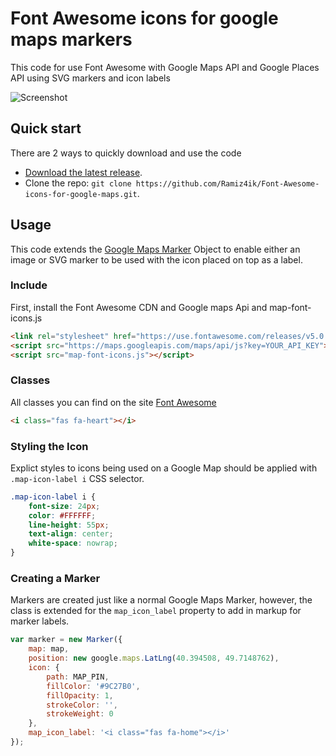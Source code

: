 Font Awesome icons for google maps markers
=========

This code for use Font Awesome with Google Maps API and Google Places API using SVG markers and icon labels

![Screenshot](https://user-images.githubusercontent.com/33090344/39980359-986524fe-575c-11e8-997a-c48f41765457.png)

## Quick start

There are 2 ways to quickly download and use the code

- [Download the latest release](https://github.com/Ramiz4ik/Font-Awesome-icons-for-google-maps/archive/master.zip).
- Clone the repo: `git clone https://github.com/Ramiz4ik/Font-Awesome-icons-for-google-maps.git`.

## Usage
This code extends the [Google Maps Marker](https://developers.google.com/maps/documentation/javascript/reference#Marker) Object to enable either an image or SVG marker to be used with the icon placed on top as a label.

### Include

First, install the Font Awesome CDN and Google maps Api and map-font-icons.js
```html
<link rel="stylesheet" href="https://use.fontawesome.com/releases/v5.0.13/css/all.css">
<script src="https://maps.googleapis.com/maps/api/js?key=YOUR_API_KEY"></script>
<script src="map-font-icons.js"></script>
```

### Classes

All classes you can find on the site [Font Awesome](https://fontawesome.com/icons?d=gallery)

```html
<i class="fas fa-heart"></i>
```
### Styling the Icon

Explict styles to icons being used on a Google Map should be applied with `.map-icon-label i` CSS selector.

```css
.map-icon-label i {
    font-size: 24px;
    color: #FFFFFF;
    line-height: 55px;
    text-align: center;
    white-space: nowrap;
}
```

### Creating a Marker

Markers are created just like a normal Google Maps Marker, however, the class is extended for the `map_icon_label` property to add in markup for marker labels.


```js
var marker = new Marker({
    map: map,
    position: new google.maps.LatLng(40.394508, 49.7148762),
    icon: {
        path: MAP_PIN,
        fillColor: '#9C27B0',
        fillOpacity: 1,
        strokeColor: '',
        strokeWeight: 0
    },
    map_icon_label: '<i class="fas fa-home"></i>'
});
```
